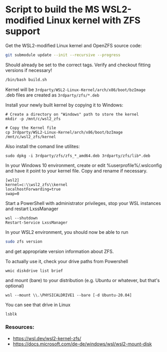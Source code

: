 # Script to build the MS WSL2-modified Linux kernel with ZFS support

Get the WSL2-modified Linux kernel and OpenZFS source code:
```bash
git submodule update --init --recursive --progress
```
Should already be set to the correct tags. Verify and checkout fitting versions if necessary!

```bash
/bin/bash build.sh
```

Kernel will be `3rdparty/WSL2-Linux-Kernel/arch/x86/boot/bzImage`  
.deb files are created as `3rdparty/zfs/*.deb`

Install your newly built kernel by copying it to Windows:
```
# Create a directory on "Windows" path to store the kernel
mkdir -p /mnt/c/wsl2_zfs

# Copy the Kernel file
cp 3rdparty/WSL2-Linux-Kernel/arch/x86/boot/bzImage /mnt/c/wsl2_zfs/kernel
```

Also install the comand line utilites:
```
sudo dpkg -i 3rdparty/zfs/zfs_*_amd64.deb 3rdparty/zfs/lib*.deb
```

In your Windows 10 environment, create or edit %userprofile%/.wslconfig and have it point to your kernel file. Copy and rename if necessary.
```
[wsl2]
kernel=c:\\wsl2_zfs\\kernel
localhostForwarding=true
swap=0
```

Start a PowerShell with administrator privileges, stop your WSL instances and restart LxssManager
```
wsl --shutdown
Restart-Service LxssManager
```

In your WSL2 environment, you should now be able to run 
```bash
sudo zfs version
```
and get appropriate version information about ZFS.

To actually use it, check your drive paths from Powershell
```
wmic diskdrive list brief
```
and mount (bare) to your distribution (e.g. Ubuntu or whatever, but that's optional)
```
wsl --mount \\.\PHYSICALDRIVE1 --bare [-d Ubuntu-20.04]
```

You can see that drive in Linux
```bash
lsblk
```

### Resources:
- https://wsl.dev/wsl2-kernel-zfs/
- https://docs.microsoft.com/de-de/windows/wsl/wsl2-mount-disk

